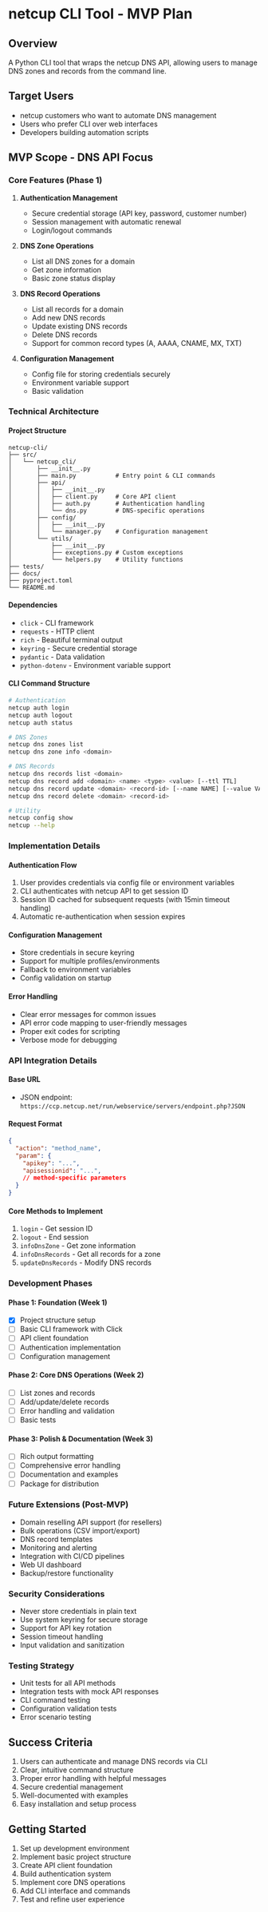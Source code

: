 # netcup CLI Tool - MVP Plan

## Overview
A Python CLI tool that wraps the netcup DNS API, allowing users to manage DNS zones and records from the command line.

## Target Users
- netcup customers who want to automate DNS management
- Users who prefer CLI over web interfaces
- Developers building automation scripts

## MVP Scope - DNS API Focus

### Core Features (Phase 1)
1. **Authentication Management**
   - Secure credential storage (API key, password, customer number)
   - Session management with automatic renewal
   - Login/logout commands

2. **DNS Zone Operations**
   - List all DNS zones for a domain
   - Get zone information
   - Basic zone status display

3. **DNS Record Operations**
   - List all records for a domain
   - Add new DNS records
   - Update existing DNS records
   - Delete DNS records
   - Support for common record types (A, AAAA, CNAME, MX, TXT)

4. **Configuration Management**
   - Config file for storing credentials securely
   - Environment variable support
   - Basic validation

### Technical Architecture

#### Project Structure
```
netcup-cli/
├── src/
│   └── netcup_cli/
│       ├── __init__.py
│       ├── main.py           # Entry point & CLI commands
│       ├── api/
│       │   ├── __init__.py
│       │   ├── client.py     # Core API client
│       │   ├── auth.py       # Authentication handling
│       │   └── dns.py        # DNS-specific operations
│       ├── config/
│       │   ├── __init__.py
│       │   └── manager.py    # Configuration management
│       └── utils/
│           ├── __init__.py
│           ├── exceptions.py # Custom exceptions
│           └── helpers.py    # Utility functions
├── tests/
├── docs/
├── pyproject.toml
└── README.md
```

#### Dependencies
- `click` - CLI framework
- `requests` - HTTP client
- `rich` - Beautiful terminal output
- `keyring` - Secure credential storage
- `pydantic` - Data validation
- `python-dotenv` - Environment variable support

#### CLI Command Structure
```bash
# Authentication
netcup auth login
netcup auth logout
netcup auth status

# DNS Zones
netcup dns zones list
netcup dns zone info <domain>

# DNS Records
netcup dns records list <domain>
netcup dns record add <domain> <name> <type> <value> [--ttl TTL]
netcup dns record update <domain> <record-id> [--name NAME] [--value VALUE] [--ttl TTL]
netcup dns record delete <domain> <record-id>

# Utility
netcup config show
netcup --help
```

### Implementation Details

#### Authentication Flow
1. User provides credentials via config file or environment variables
2. CLI authenticates with netcup API to get session ID
3. Session ID cached for subsequent requests (with 15min timeout handling)
4. Automatic re-authentication when session expires

#### Configuration Management
- Store credentials in secure keyring
- Support for multiple profiles/environments
- Fallback to environment variables
- Config validation on startup

#### Error Handling
- Clear error messages for common issues
- API error code mapping to user-friendly messages
- Proper exit codes for scripting
- Verbose mode for debugging

### API Integration Details

#### Base URL
- JSON endpoint: `https://ccp.netcup.net/run/webservice/servers/endpoint.php?JSON`

#### Request Format
```json
{
  "action": "method_name",
  "param": {
    "apikey": "...",
    "apisessionid": "...",
    // method-specific parameters
  }
}
```

#### Core Methods to Implement
1. `login` - Get session ID
2. `logout` - End session
3. `infoDnsZone` - Get zone information
4. `infoDnsRecords` - Get all records for a zone
5. `updateDnsRecords` - Modify DNS records

### Development Phases

#### Phase 1: Foundation (Week 1)
- [x] Project structure setup
- [ ] Basic CLI framework with Click
- [ ] API client foundation
- [ ] Authentication implementation
- [ ] Configuration management

#### Phase 2: Core DNS Operations (Week 2)
- [ ] List zones and records
- [ ] Add/update/delete records
- [ ] Error handling and validation
- [ ] Basic tests

#### Phase 3: Polish & Documentation (Week 3)
- [ ] Rich output formatting
- [ ] Comprehensive error handling
- [ ] Documentation and examples
- [ ] Package for distribution

### Future Extensions (Post-MVP)
- Domain reselling API support (for resellers)
- Bulk operations (CSV import/export)
- DNS record templates
- Monitoring and alerting
- Integration with CI/CD pipelines
- Web UI dashboard
- Backup/restore functionality

### Security Considerations
- Never store credentials in plain text
- Use system keyring for secure storage
- Support for API key rotation
- Session timeout handling
- Input validation and sanitization

### Testing Strategy
- Unit tests for all API methods
- Integration tests with mock API responses
- CLI command testing
- Configuration validation tests
- Error scenario testing

## Success Criteria
1. Users can authenticate and manage DNS records via CLI
2. Clear, intuitive command structure
3. Proper error handling with helpful messages
4. Secure credential management
5. Well-documented with examples
6. Easy installation and setup process

## Getting Started
1. Set up development environment
2. Implement basic project structure
3. Create API client foundation
4. Build authentication system
5. Implement core DNS operations
6. Add CLI interface and commands
7. Test and refine user experience 